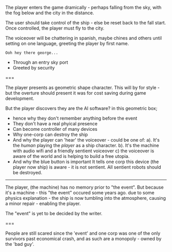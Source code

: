The player enters the game dramically - perhaps falling from the sky, with the fog below and the city in the distance.

The user should take control of the ship - else be reset back to the fall start. Once controlled, the player must fly to the city.

The voiceover will be chattering in spanish, maybe chines and others until setting on one language, greeting the player by first name.

    Ooh hey there george...

+ Through an entry sky port
+ Greeted by security

===

The player presents as geometric shape character. This will by for style - but the overture should present it was for cost saving during game development.

But the player discovers they are the AI software? in this geometric box;

+ hence why they don't remember anything before the event
+ They don't have a real phyical presence
+ Can become controller of many devices
+ Why one-corp can destroy the ship
+ And why the player can 'hear' the voiceover - could be one of:
    a). It's the _human_ playing the _player_ as a ship character.
    b). It's the machine with audio wifi and a friendly sentient voiceover
    c) the voiceover is aware of the world and is helping to build a free utopia.
+ And why the blue button is important
    It tells one corp this device (the player now ship) is aware - it is not sentient. All sentient robots should be destroyed.

---

The player, (the machine) has no memory prior to "the event". But because it's a machine - this "the event" occured some years ago. due to some physics explanation - the ship is now tumbling into the atmosphere, causing a minor repair - enabling the player.

The "event" is yet to be decided by the writer.

===

People are still scared since the 'event' and one corp was one of the only survivors past economical crash, and as such are a monopoly - owned by the 'bad guy'.

